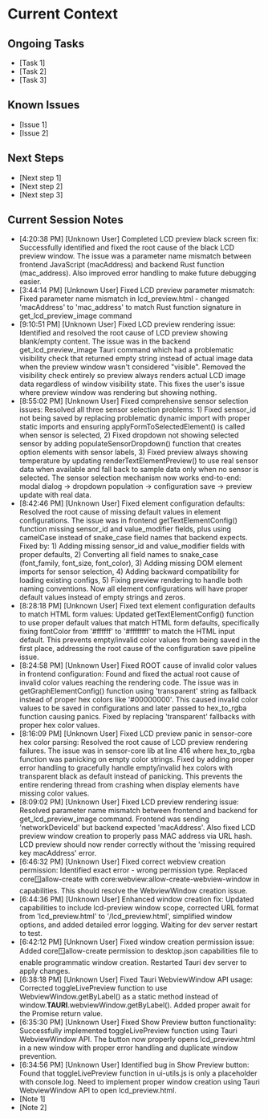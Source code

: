 # Current Context

## Ongoing Tasks
- [Task 1]
- [Task 2]
- [Task 3]

## Known Issues
- [Issue 1]
- [Issue 2]

## Next Steps
- [Next step 1]
- [Next step 2]
- [Next step 3]

## Current Session Notes

- [4:20:38 PM] [Unknown User] Completed LCD preview black screen fix: Successfully identified and fixed the root cause of the black LCD preview window. The issue was a parameter name mismatch between frontend JavaScript (macAddress) and backend Rust function (mac_address). Also improved error handling to make future debugging easier.
- [3:44:14 PM] [Unknown User] Fixed LCD preview parameter mismatch: Fixed parameter name mismatch in lcd_preview.html - changed 'macAddress' to 'mac_address' to match Rust function signature in get_lcd_preview_image command
- [9:10:51 PM] [Unknown User] Fixed LCD preview rendering issue: Identified and resolved the root cause of LCD preview showing blank/empty content. The issue was in the backend get_lcd_preview_image Tauri command which had a problematic visibility check that returned empty string instead of actual image data when the preview window wasn't considered "visible". Removed the visibility check entirely so preview always renders actual LCD image data regardless of window visibility state. This fixes the user's issue where preview window was rendering but showing nothing.
- [8:55:02 PM] [Unknown User] Fixed comprehensive sensor selection issues: Resolved all three sensor selection problems: 1) Fixed sensor_id not being saved by replacing problematic dynamic import with proper static imports and ensuring applyFormToSelectedElement() is called when sensor is selected, 2) Fixed dropdown not showing selected sensor by adding populateSensorDropdown() function that creates option elements with sensor labels, 3) Fixed preview always showing temperature by updating renderTextElementPreview() to use real sensor data when available and fall back to sample data only when no sensor is selected. The sensor selection mechanism now works end-to-end: modal dialog → dropdown population → configuration save → preview update with real data.
- [8:42:46 PM] [Unknown User] Fixed element configuration defaults: Resolved the root cause of missing default values in element configurations. The issue was in frontend getTextElementConfig() function missing sensor_id and value_modifier fields, plus using camelCase instead of snake_case field names that backend expects. Fixed by: 1) Adding missing sensor_id and value_modifier fields with proper defaults, 2) Converting all field names to snake_case (font_family, font_size, font_color), 3) Adding missing DOM element imports for sensor selection, 4) Adding backward compatibility for loading existing configs, 5) Fixing preview rendering to handle both naming conventions. Now all element configurations will have proper default values instead of empty strings and zeros.
- [8:28:18 PM] [Unknown User] Fixed text element configuration defaults to match HTML form values: Updated getTextElementConfig() function to use proper default values that match HTML form defaults, specifically fixing fontColor from '#ffffff' to '#ffffffff' to match the HTML input default. This prevents empty/invalid color values from being saved in the first place, addressing the root cause of the configuration save pipeline issue.
- [8:24:58 PM] [Unknown User] Fixed ROOT cause of invalid color values in frontend configuration: Found and fixed the actual root cause of invalid color values reaching the rendering code. The issue was in getGraphElementConfig() function using 'transparent' string as fallback instead of proper hex colors like '#00000000'. This caused invalid color values to be saved in configurations and later passed to hex_to_rgba function causing panics. Fixed by replacing 'transparent' fallbacks with proper hex color values.
- [8:16:09 PM] [Unknown User] Fixed LCD preview panic in sensor-core hex color parsing: Resolved the root cause of LCD preview rendering failures. The issue was in sensor-core lib at line 416 where hex_to_rgba function was panicking on empty color strings. Fixed by adding proper error handling to gracefully handle empty/invalid hex colors with transparent black as default instead of panicking. This prevents the entire rendering thread from crashing when display elements have missing color values.
- [8:09:02 PM] [Unknown User] Fixed LCD preview rendering issue: Resolved parameter name mismatch between frontend and backend for get_lcd_preview_image command. Frontend was sending 'networkDeviceId' but backend expected 'macAddress'. Also fixed LCD preview window creation to properly pass MAC address via URL hash. LCD preview should now render correctly without the 'missing required key macAddress' error.
- [6:46:32 PM] [Unknown User] Fixed correct webview creation permission: Identified exact error - wrong permission type. Replaced core:window:allow-create with core:webview:allow-create-webview-window in capabilities. This should resolve the WebviewWindow creation issue.
- [6:44:36 PM] [Unknown User] Enhanced window creation fix: Updated capabilities to include lcd-preview window scope, corrected URL format from 'lcd_preview.html' to '/lcd_preview.html', simplified window options, and added detailed error logging. Waiting for dev server restart to test.
- [6:42:12 PM] [Unknown User] Fixed window creation permission issue: Added core:window:allow-create permission to desktop.json capabilities file to enable programmatic window creation. Restarted Tauri dev server to apply changes.
- [6:38:18 PM] [Unknown User] Fixed Tauri WebviewWindow API usage: Corrected toggleLivePreview function to use WebviewWindow.getByLabel() as a static method instead of window.__TAURI__.webviewWindow.getByLabel(). Added proper await for the Promise return value.
- [6:35:30 PM] [Unknown User] Fixed Show Preview button functionality: Successfully implemented toggleLivePreview function using Tauri WebviewWindow API. The button now properly opens lcd_preview.html in a new window with proper error handling and duplicate window prevention.
- [6:34:56 PM] [Unknown User] Identified bug in Show Preview button: Found that toggleLivePreview function in ui-utils.js is only a placeholder with console.log. Need to implement proper window creation using Tauri WebviewWindow API to open lcd_preview.html.
- [Note 1]
- [Note 2]
